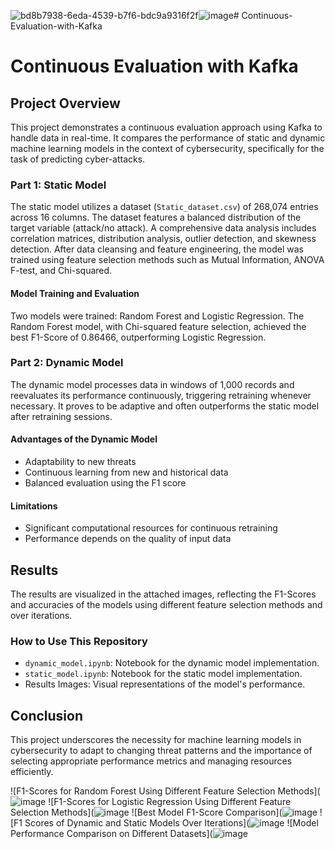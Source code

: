 ![bd8b7938-6eda-4539-b7f6-bdc9a9316f2f](https://github.com/mohamed9964/Continuous-Evaluation-with-Kafka/assets/53129060/e3e368ea-ee5e-4aed-9bd6-cd41487a4d22)![image](https://github.com/mohamed9964/Continuous-Evaluation-with-Kafka/assets/53129060/f5fbbb7b-2239-4564-9d0f-2481ce69ac6a)# Continuous-Evaluation-with-Kafka

# Continuous Evaluation with Kafka

## Project Overview
This project demonstrates a continuous evaluation approach using Kafka to handle data in real-time. It compares the performance of static and dynamic machine learning models in the context of cybersecurity, specifically for the task of predicting cyber-attacks.

### Part 1: Static Model
The static model utilizes a dataset (`Static_dataset.csv`) of 268,074 entries across 16 columns. The dataset features a balanced distribution of the target variable (attack/no attack). A comprehensive data analysis includes correlation matrices, distribution analysis, outlier detection, and skewness detection. After data cleansing and feature engineering, the model was trained using feature selection methods such as Mutual Information, ANOVA F-test, and Chi-squared.

#### Model Training and Evaluation
Two models were trained: Random Forest and Logistic Regression. The Random Forest model, with Chi-squared feature selection, achieved the best F1-Score of 0.86466, outperforming Logistic Regression.

### Part 2: Dynamic Model
The dynamic model processes data in windows of 1,000 records and reevaluates its performance continuously, triggering retraining whenever necessary. It proves to be adaptive and often outperforms the static model after retraining sessions.

#### Advantages of the Dynamic Model
- Adaptability to new threats
- Continuous learning from new and historical data
- Balanced evaluation using the F1 score

#### Limitations
- Significant computational resources for continuous retraining
- Performance depends on the quality of input data

## Results
The results are visualized in the attached images, reflecting the F1-Scores and accuracies of the models using different feature selection methods and over iterations.

### How to Use This Repository
- `dynamic_model.ipynb`: Notebook for the dynamic model implementation.
- `static_model.ipynb`: Notebook for the static model implementation.
- Results Images: Visual representations of the model's performance.

## Conclusion
This project underscores the necessity for machine learning models in cybersecurity to adapt to changing threat patterns and the importance of selecting appropriate performance metrics and managing resources efficiently.

![F1-Scores for Random Forest Using Different Feature Selection Methods](![image](https://github.com/mohamed9964/Continuous-Evaluation-with-Kafka/assets/53129060/22eed8c7-59f9-490b-8857-9ec651922b70)
![F1-Scores for Logistic Regression Using Different Feature Selection Methods](![image](https://github.com/mohamed9964/Continuous-Evaluation-with-Kafka/assets/53129060/7d8d0226-26d8-4781-ab78-f375aba9b5f4)
![Best Model F1-Score Comparison](![image](https://github.com/mohamed9964/Continuous-Evaluation-with-Kafka/assets/53129060/19d5dd4b-f08e-4664-b049-5a8a0b851eac)
![F1 Scores of Dynamic and Static Models Over Iterations](![image](https://github.com/mohamed9964/Continuous-Evaluation-with-Kafka/assets/53129060/45974a37-e69e-4c27-864b-c242adf5d0c5)
![Model Performance Comparison on Different Datasets](![image](https://github.com/mohamed9964/Continuous-Evaluation-with-Kafka/assets/53129060/4134ed3d-cd50-4de6-ae95-13010d9ff537)

